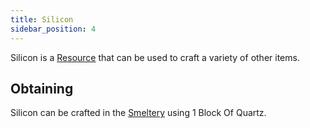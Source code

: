 ```yaml
---
title: Silicon
sidebar_position: 4
---
```


Silicon is a [Resource](/docs/Slimefun/Resources) that can be used to craft a variety of other items.

## Obtaining

Silicon can be crafted in the [Smeltery](Smeltery) using 1 Block Of Quartz.
